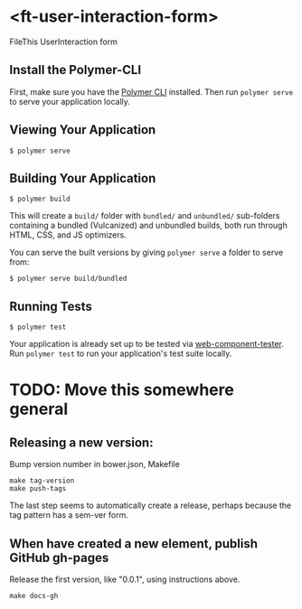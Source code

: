 # \<ft-user-interaction-form\>

FileThis UserInteraction form

## Install the Polymer-CLI

First, make sure you have the [Polymer CLI](https://www.npmjs.com/package/polymer-cli) installed. Then run `polymer serve` to serve your application locally.

## Viewing Your Application

```
$ polymer serve
```

## Building Your Application

```
$ polymer build
```

This will create a `build/` folder with `bundled/` and `unbundled/` sub-folders
containing a bundled (Vulcanized) and unbundled builds, both run through HTML,
CSS, and JS optimizers.

You can serve the built versions by giving `polymer serve` a folder to serve
from:

```
$ polymer serve build/bundled
```

## Running Tests

```
$ polymer test
```

Your application is already set up to be tested via [web-component-tester](https://github.com/Polymer/web-component-tester). Run `polymer test` to run your application's test suite locally.


# TODO: Move this somewhere general

## Releasing a new version:

Bump version number in bower.json, Makefile

    make tag-version
    make push-tags

The last step seems to automatically create a release, perhaps because the tag pattern 
has a sem-ver form.

## When have created a new element, publish GitHub gh-pages

Release the first version, like "0.0.1", using instructions above.

    make docs-gh
